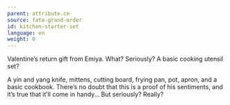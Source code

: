 ```yaml
---
parent: attribute.ce
source: fate-grand-order
id: kitchen-starter-set
language: en
weight: 0
---
```


Valentine’s return gift from Emiya.
What? Seriously? A basic cooking utensil set?

A yin and yang knife, mittens, cutting board, frying pan, pot, apron, and a basic cookbook.
There’s no doubt that this is a proof of his sentiments, and it’s true that it’ll come in handy…
But seriously? Really?
